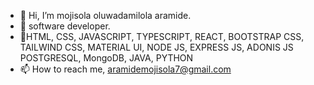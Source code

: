 - 👋 Hi, I’m mojisola oluwadamilola aramide.
- 👀 software developer.
- 🌱HTML, CSS, JAVASCRIPT, TYPESCRIPT, REACT, BOOTSTRAP CSS, TAILWIND CSS, MATERIAL UI, NODE JS, EXPRESS JS, ADONIS JS POSTGRESQL, MongoDB, JAVA, PYTHON
- 📫 How to reach me, aramidemojisola7@gmail.com

<!---
mjmandelah07/mjmandelah07 is a ✨ special ✨ repository because its `README.md` (this file) appears on your GitHub profile.
You can click the Preview link to take a look at your changes.
--->
